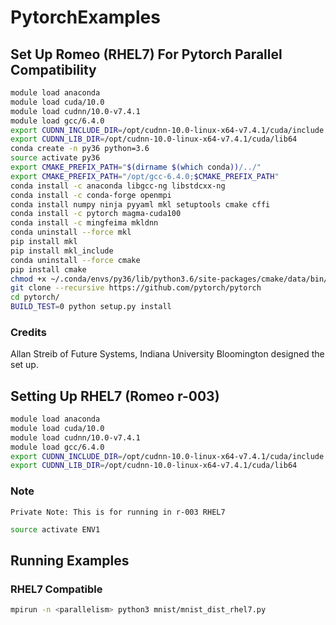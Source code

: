# PytorchExamples

## Set Up Romeo (RHEL7) For Pytorch Parallel Compatibility

```bash
module load anaconda
module load cuda/10.0
module load cudnn/10.0-v7.4.1
module load gcc/6.4.0
export CUDNN_INCLUDE_DIR=/opt/cudnn-10.0-linux-x64-v7.4.1/cuda/include
export CUDNN_LIB_DIR=/opt/cudnn-10.0-linux-x64-v7.4.1/cuda/lib64
conda create -n py36 python=3.6
source activate py36
export CMAKE_PREFIX_PATH="$(dirname $(which conda))/../"
export CMAKE_PREFIX_PATH="/opt/gcc-6.4.0;$CMAKE_PREFIX_PATH"
conda install -c anaconda libgcc-ng libstdcxx-ng
conda install -c conda-forge openmpi
conda install numpy ninja pyyaml mkl setuptools cmake cffi
conda install -c pytorch magma-cuda100
conda install -c mingfeima mkldnn
conda uninstall --force mkl
pip install mkl
pip install mkl_include
conda uninstall --force cmake
pip install cmake
chmod +x ~/.conda/envs/py36/lib/python3.6/site-packages/cmake/data/bin/*
git clone --recursive https://github.com/pytorch/pytorch
cd pytorch/
BUILD_TEST=0 python setup.py install
```

### Credits 

Allan Streib of Future Systems, Indiana University Bloomington designed the set up. 

## Setting Up RHEL7 (Romeo r-003)

```bash
module load anaconda
module load cuda/10.0
module load cudnn/10.0-v7.4.1
module load gcc/6.4.0
export CUDNN_INCLUDE_DIR=/opt/cudnn-10.0-linux-x64-v7.4.1/cuda/include
export CUDNN_LIB_DIR=/opt/cudnn-10.0-linux-x64-v7.4.1/cuda/lib64
```

### Note

```text
Private Note: This is for running in r-003 RHEL7
```

```bash
source activate ENV1
```

## Running Examples

### RHEL7 Compatible

```bash
mpirun -n <parallelism> python3 mnist/mnist_dist_rhel7.py
```

